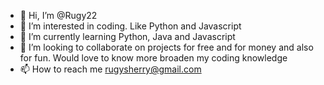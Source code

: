 - 👋 Hi, I’m @Rugy22
- 👀 I’m interested in coding. Like Python and Javascript
- 🌱 I’m currently learning Python, Java and Javascript
- 💞️ I’m looking to collaborate on projects for free and for money and also for fun. Would love to know more broaden my coding knowledge
- 📫 How to reach me rugysherry@gmail.com

<!---
Rugy22/Rugy22 is a ✨ special ✨ repository because its `README.md` (this file) appears on your GitHub profile.
You can click the Preview link to take a look at your changes.
--->
